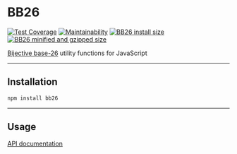 # BB26

[![Test Coverage](https://api.codeclimate.com/v1/badges/c56701b3968f3de65188/test_coverage)](https://codeclimate.com/github/ptrkcsk/BB26/test_coverage) [![Maintainability](https://api.codeclimate.com/v1/badges/c56701b3968f3de65188/maintainability)](https://codeclimate.com/github/ptrkcsk/BB26/maintainability) [![BB26 install size](https://badgen.net/packagephobia/install/bb26)](https://packagephobia.now.sh/result?p=bb26) [![BB26 minified and gzipped size](https://badgen.net/bundlephobia/minzip/bb26)](https://bundlephobia.com/result?p=bb26)

[Bijective base-26](https://en.wikipedia.org/wiki/Bijective_numeration#The_bijective_base-26_system) utility functions for JavaScript

---

## Installation

```sh
npm install bb26
```

---

## Usage

[API documentation](https://ptrkcsk.github.io/BB26/)
